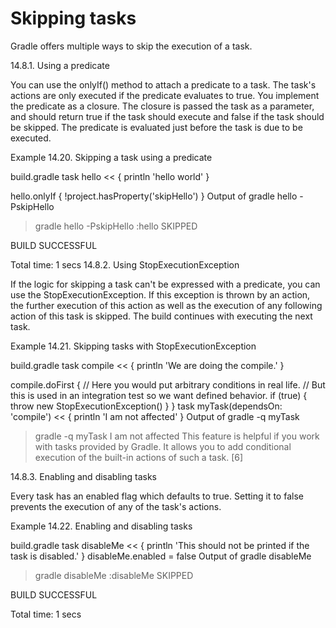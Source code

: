 # Skipping tasks

Gradle offers multiple ways to skip the execution of a task.

14.8.1. Using a predicate

You can use the onlyIf() method to attach a predicate to a task. The task's actions are only executed if the predicate evaluates to true. You implement the predicate as a closure. The closure is passed the task as a parameter, and should return true if the task should execute and false if the task should be skipped. The predicate is evaluated just before the task is due to be executed.

Example 14.20. Skipping a task using a predicate

build.gradle
task hello << {
    println 'hello world'
}

hello.onlyIf { !project.hasProperty('skipHello') }
Output of gradle hello -PskipHello
> gradle hello -PskipHello
:hello SKIPPED

BUILD SUCCESSFUL

Total time: 1 secs
14.8.2. Using StopExecutionException

If the logic for skipping a task can't be expressed with a predicate, you can use the StopExecutionException. If this exception is thrown by an action, the further execution of this action as well as the execution of any following action of this task is skipped. The build continues with executing the next task.

Example 14.21. Skipping tasks with StopExecutionException

build.gradle
task compile << {
    println 'We are doing the compile.'
}

compile.doFirst {
    // Here you would put arbitrary conditions in real life.
    // But this is used in an integration test so we want defined behavior.
    if (true) { throw new StopExecutionException() }
}
task myTask(dependsOn: 'compile') << {
   println 'I am not affected'
}
Output of gradle -q myTask
> gradle -q myTask
I am not affected
This feature is helpful if you work with tasks provided by Gradle. It allows you to add conditional execution of the built-in actions of such a task. [6]

14.8.3. Enabling and disabling tasks

Every task has an enabled flag which defaults to true. Setting it to false prevents the execution of any of the task's actions.

Example 14.22. Enabling and disabling tasks

build.gradle
task disableMe << {
    println 'This should not be printed if the task is disabled.'
}
disableMe.enabled = false
Output of gradle disableMe
> gradle disableMe
:disableMe SKIPPED

BUILD SUCCESSFUL

Total time: 1 secs
